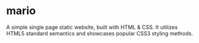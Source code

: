 # mario
A simple single page static website, built with HTML &amp; CSS. It utilizes HTML5 standard semantics and showcases popular CSS3 styling methods.
